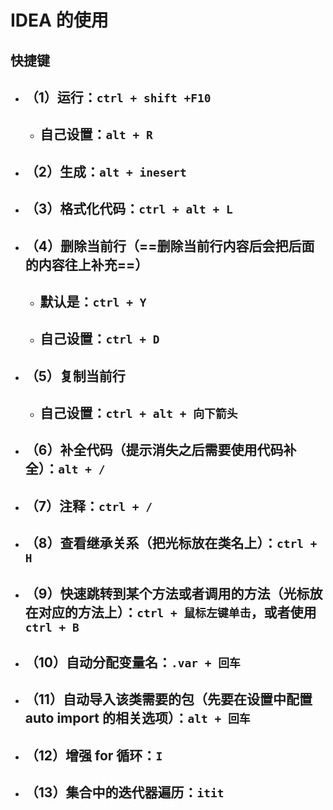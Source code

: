 # IDEA 的使用

## 快捷键

- ## （1）运行：`ctrl + shift +F10`
  - ## 自己设置：`alt + R`
- ## （2）生成：`alt + inesert`
- ## （3）格式化代码：`ctrl + alt + L`
- ## （4）删除当前行（==删除当前行内容后会把后面的内容往上补充==）
  - ## 默认是：`ctrl + Y`
  - ## 自己设置：`ctrl + D`
- ## （5）复制当前行
  - ## 自己设置：`ctrl + alt + 向下箭头`
- ## （6）补全代码（提示消失之后需要使用代码补全）：`alt + /`
- ## （7）注释：`ctrl + /`
- ## （8）查看继承关系（把光标放在类名上）：`ctrl + H`
- ## （9）快速跳转到某个方法或者调用的方法（光标放在对应的方法上）：`ctrl + 鼠标左键单击`，或者使用`ctrl + B`
- ## （10）自动分配变量名：`.var + 回车`
- ## （11）自动导入该类需要的包（先要在设置中配置 auto import 的相关选项）：`alt + 回车`
- ## （12）增强 for 循环：`I`
- ## （13）集合中的迭代器遍历：`itit`
